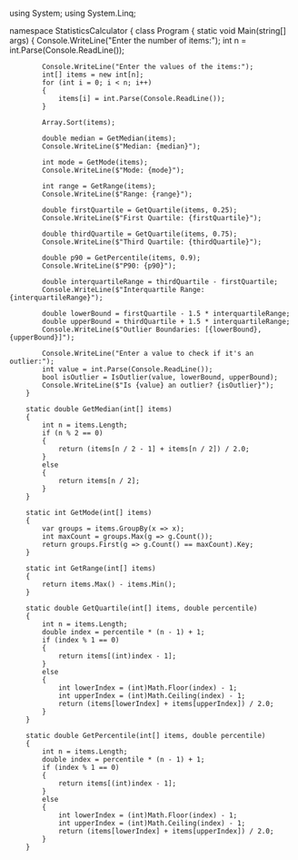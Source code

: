 using System;
using System.Linq;

namespace StatisticsCalculator
{
    class Program
    {
        static void Main(string[] args)
        {
            Console.WriteLine("Enter the number of items:");
            int n = int.Parse(Console.ReadLine());

            Console.WriteLine("Enter the values of the items:");
            int[] items = new int[n];
            for (int i = 0; i < n; i++)
            {
                items[i] = int.Parse(Console.ReadLine());
            }

            Array.Sort(items);

            double median = GetMedian(items);
            Console.WriteLine($"Median: {median}");

            int mode = GetMode(items);
            Console.WriteLine($"Mode: {mode}");

            int range = GetRange(items);
            Console.WriteLine($"Range: {range}");

            double firstQuartile = GetQuartile(items, 0.25);
            Console.WriteLine($"First Quartile: {firstQuartile}");

            double thirdQuartile = GetQuartile(items, 0.75);
            Console.WriteLine($"Third Quartile: {thirdQuartile}");

            double p90 = GetPercentile(items, 0.9);
            Console.WriteLine($"P90: {p90}");

            double interquartileRange = thirdQuartile - firstQuartile;
            Console.WriteLine($"Interquartile Range: {interquartileRange}");

            double lowerBound = firstQuartile - 1.5 * interquartileRange;
            double upperBound = thirdQuartile + 1.5 * interquartileRange;
            Console.WriteLine($"Outlier Boundaries: [{lowerBound}, {upperBound}]");

            Console.WriteLine("Enter a value to check if it's an outlier:");
            int value = int.Parse(Console.ReadLine());
            bool isOutlier = IsOutlier(value, lowerBound, upperBound);
            Console.WriteLine($"Is {value} an outlier? {isOutlier}");
        }

        static double GetMedian(int[] items)
        {
            int n = items.Length;
            if (n % 2 == 0)
            {
                return (items[n / 2 - 1] + items[n / 2]) / 2.0;
            }
            else
            {
                return items[n / 2];
            }
        }

        static int GetMode(int[] items)
        {
            var groups = items.GroupBy(x => x);
            int maxCount = groups.Max(g => g.Count());
            return groups.First(g => g.Count() == maxCount).Key;
        }

        static int GetRange(int[] items)
        {
            return items.Max() - items.Min();
        }

        static double GetQuartile(int[] items, double percentile)
        {
            int n = items.Length;
            double index = percentile * (n - 1) + 1;
            if (index % 1 == 0)
            {
                return items[(int)index - 1];
            }
            else
            {
                int lowerIndex = (int)Math.Floor(index) - 1;
                int upperIndex = (int)Math.Ceiling(index) - 1;
                return (items[lowerIndex] + items[upperIndex]) / 2.0;
            }
        }

        static double GetPercentile(int[] items, double percentile)
        {
            int n = items.Length;
            double index = percentile * (n - 1) + 1;
            if (index % 1 == 0)
            {
                return items[(int)index - 1];
            }
            else
            {
                int lowerIndex = (int)Math.Floor(index) - 1;
                int upperIndex = (int)Math.Ceiling(index) - 1;
                return (items[lowerIndex] + items[upperIndex]) / 2.0;
            }
        }
